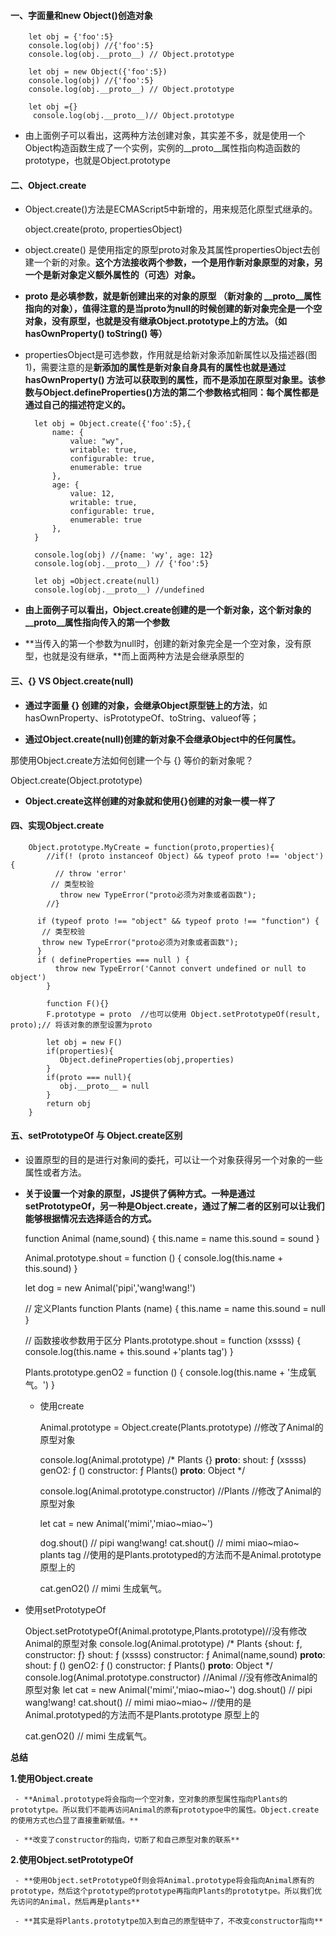 #### 一、字面量和new Object()创造对象 ####

		let obj = {'foo':5}
		console.log(obj) //{'foo':5}
		console.log(obj.__proto__) // Object.prototype
		
		let obj = new Object({'foo':5})
		console.log(obj) //{'foo':5}
		console.log(obj.__proto__) // Object.prototype

        let obj ={}
         console.log(obj.__proto__)// Object.prototype

- 由上面例子可以看出，这两种方法创建对象，其实差不多，就是使用一个Object构造函数生成了一个实例，实例的__proto__属性指向构造函数的prototype，也就是Object.prototype

#### 二、Object.create ####

- Object.create()方法是ECMAScript5中新增的，用来规范化原型式继承的。

     object.create(proto, propertiesObject)

- object.create() 是使用指定的原型proto对象及其属性propertiesObject去创建一个新的对象。**这个方法接收两个参数，一个是用作新对象原型的对象，另一个是新对象定义额外属性的（可选）对象。**

- **proto 是必填参数，就是新创建出来的对象的原型 （新对象的 __proto__属性指向的对象），值得注意的是当proto为null的时候创建的新对象完全是一个空对象，没有原型，也就是没有继承Object.prototype上的方法。（如hasOwnProperty() toString() 等）**

- propertiesObject是可选参数，作用就是给新对象添加新属性以及描述器(图1)，需要注意的是**新添加的属性是新对象自身具有的属性也就是通过hasOwnProperty() 方法可以获取到的属性，而不是添加在原型对象里。该参数与Object.defineProperties()方法的第二个参数格式相同：每个属性都是通过自己的描述符定义的。**

		let obj = Object.create({'foo':5},{
		    name: {
		        value: "wy",
		        writable: true,
		        configurable: true,    
		        enumerable: true
		    },
		    age: {
		        value: 12,
		        writable: true,
		        configurable: true,
		        enumerable: true
		    },
		}

		console.log(obj) //{name: 'wy', age: 12}
		console.log(obj.__proto__) // {'foo':5}

        let obj =Object.create(null)
        console.log(obj.__proto__) //undefined

- **由上面例子可以看出，Object.create创建的是一个新对象，这个新对象的__proto__属性指向传入的第一个参数**

- **当传入的第一个参数为null时，创建的新对象完全是一个空对象，没有原型，也就是没有继承，**而上面两种方法是会继承原型的


#### 三、{} VS Object.create(null) ####

- **通过字面量 {} 创建的对象，会继承Object原型链上的方法**，如hasOwnProperty、isPrototypeOf、toString、valueof等；

- **通过Object.create(null)创建的新对象不会继承Object中的任何属性。**

那使用Object.create方法如何创建一个与 {} 等价的新对象呢？

  Object.create(Object.prototype)

- **Object.create这样创建的对象就和使用{}创建的对象一模一样了**

#### 四、实现Object.create ####

		Object.prototype.MyCreate = function(proto,properties){
		    //if(! (proto instanceof Object) && typeof proto !== 'object'){
		      // throw 'error'
             // 类型校验
               throw new TypeError("proto必须为对象或者函数");
		    //}
		    
          if (typeof proto !== "object" && typeof proto !== "function") {
           // 类型校验
           throw new TypeError("proto必须为对象或者函数");
          }
          if ( defineProperties === null ) {
		      throw new TypeError('Cannot convert undefined or null to object')
		    }

		    function F(){}
		    F.prototype = proto  //也可以使用 Object.setPrototypeOf(result, proto);// 将该对象的原型设置为proto
   
		    let obj = new F()
		    if(properties){
		       Object.defineProperties(obj,properties)
		    }
		    if(proto === null){
		       obj.__proto__ = null
		    }
		    return obj
		}


#### 五、setPrototypeOf 与 Object.create区别 ####

- 设置原型的目的是进行对象间的委托，可以让一个对象获得另一个对象的一些属性或者方法。

- **关于设置一个对象的原型，JS提供了俩种方式。一种是通过setPrototypeOf，另一种是Object.create，通过了解二者的区别可以让我们能够根据情况去选择适合的方式。**

    function Animal (name,sound) {
        this.name = name
        this.sound = sound
    }
    
    Animal.prototype.shout = function () {
        console.log(this.name + this.sound)
    }
    
    let dog = new Animal('pipi','wang!wang!')
    
    // 定义Plants
    function Plants (name) {
        this.name = name
        this.sound = null
    }
    
    // 函数接收参数用于区分
    Plants.prototype.shout = function (xssss) {
        console.log(this.name + this.sound +'plants tag')
    }
    
    Plants.prototype.genO2 = function () {
        console.log(this.name + '生成氧气。')
    }

  - 使用create

    Animal.prototype = Object.create(Plants.prototype) //修改了Animal的原型对象

    console.log(Animal.prototype)
    /*
    Plants {}
        __proto__:
            shout: ƒ (xssss)
            genO2: ƒ ()
            constructor: ƒ Plants()
            __proto__: Object
    */

    console.log(Animal.prototype.constructor) //Plants //修改了Animal的原型对象

    let cat = new Animal('mimi','miao~miao~')
    
    dog.shout() // pipi wang!wang!
    cat.shout() // mimi miao~miao~ plants tag //使用的是Plants.prototyped的方法而不是Animal.prototype 原型上的

    cat.genO2() // mimi 生成氧气。

- 使用setPrototypeOf

    Object.setPrototypeOf(Animal.prototype,Plants.prototype)//没有修改Animal的原型对象
    console.log(Animal.prototype)
    /*
    Plants {shout: ƒ, constructor: ƒ}
        shout: ƒ (xssss)
        constructor: ƒ Animal(name,sound)
        __proto__:
        shout: ƒ ()
        genO2: ƒ ()
        constructor: ƒ Plants()
        __proto__: Object
    */
    console.log(Animal.prototype.constructor) //Animal //没有修改Animal的原型对象
    let cat = new Animal('mimi','miao~miao~')
    dog.shout() // pipi wang!wang!
    cat.shout() // mimi miao~miao~ //使用的是Animal.prototyped的方法而不是Plants.prototype 原型上的

    cat.genO2() // mimi 生成氧气。


**总结**

**1.使用Object.create** 

     - **Animal.prototype将会指向一个空对象，空对象的原型属性指向Plants的prototytpe。所以我们不能再访问Animal的原有prototypoe中的属性。Object.create的使用方式也凸显了直接重新赋值。**

     - **改变了constructor的指向，切断了和自己原型对象的联系**

**2.使用Object.setPrototypeOf**

     - **使用Object.setPrototypeOf则会将Animal.prototype将会指向Animal原有的prototype，然后这个prototype的prototype再指向Plants的prototytpe。所以我们优先访问的Animal，然后再是plants**

     - **其实是将Plants.prototytpe加入到自己的原型链中了，不改变constructor指向**
